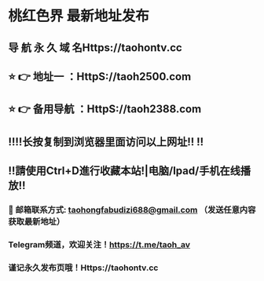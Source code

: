 # 桃红色界 最新地址发布 
## 导 航 永 久 域 名Https://taohontv.cc
## ⭐️ 👉 地址一 ：HttpS://taoh2500.com
## ⭐️ 👉 备用导航 ：HttpS://taoh2388.com
## ‼️‼️长按复制到浏览器里面访问以上网址‼️  ‼️
## ‼️請使用Ctrl+D進行收藏本站!|电脑/Ipad/手机在线播放‼️
### 📧 邮箱联系方式: taohongfabudizi688@gmail.com （发送任意内容获取最新地址）
### Telegram频道，欢迎关注！https://t.me/taoh_av
### 谨记永久发布页哦！Https://taohontv.cc
